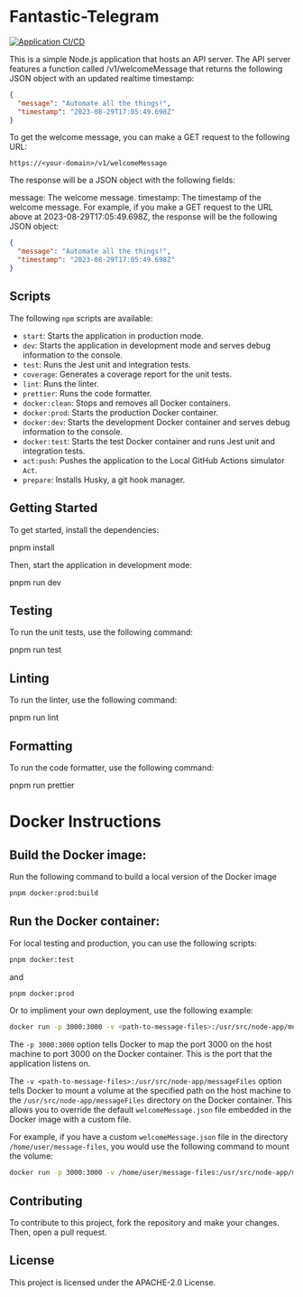 # Fantastic-Telegram

[![Application CI/CD](https://github.com/dbhagen/fantastic-telegram/actions/workflows/docker_build_push.yml/badge.svg)](https://github.com/dbhagen/fantastic-telegram/actions/workflows/docker_build_push.yml)

This is a simple Node.js application that hosts an API server. The API server features a function called /v1/welcomeMessage that returns the following JSON object with an updated realtime timestamp:

```json
{
  "message": "Automate all the things!",
  "timestamp": "2023-08-29T17:05:49.698Z"
}
```

To get the welcome message, you can make a GET request to the following URL:

`https://<your-domain>/v1/welcomeMessage`

The response will be a JSON object with the following fields:

message: The welcome message.
timestamp: The timestamp of the welcome message.
For example, if you make a GET request to the URL above at 2023-08-29T17:05:49.698Z, the response will be the following JSON object:

```json
{
  "message": "Automate all the things!",
  "timestamp": "2023-08-29T17:05:49.698Z"
}
```

## Scripts

The following `npm` scripts are available:

- `start`: Starts the application in production mode.
- `dev`: Starts the application in development mode and serves debug information to the console.
- `test`: Runs the Jest unit and integration tests.
- `coverage`: Generates a coverage report for the unit tests.
- `lint`: Runs the linter.
- `prettier`: Runs the code formatter.
- `docker:clean`: Stops and removes all Docker containers.
- `docker:prod`: Starts the production Docker container.
- `docker:dev`: Starts the development Docker container and serves debug information to the console.
- `docker:test`: Starts the test Docker container and runs Jest unit and integration tests.
- `act:push`: Pushes the application to the Local GitHub Actions simulator `Act`.
- `prepare`: Installs Husky, a git hook manager.

## Getting Started

To get started, install the dependencies:

pnpm install

Then, start the application in development mode:

pnpm run dev

## Testing

To run the unit tests, use the following command:

pnpm run test

## Linting

To run the linter, use the following command:

pnpm run lint

## Formatting

To run the code formatter, use the following command:

pnpm run prettier

# Docker Instructions

## Build the Docker image:

Run the following command to build a local version of the Docker image

```bash
pnpm docker:prod:build
```

## Run the Docker container:

For local testing and production, you can use the following scripts:

```bash
pnpm docker:test
```

and

```bash
pnpm docker:prod
```

Or to impliment your own deployment, use the following example:

```bash
docker run -p 3000:3000 -v <path-to-message-files>:/usr/src/node-app/messageFiles dbhagen/fantastic-telegram:latest
```

The `-p 3000:3000` option tells Docker to map the port 3000 on the host machine to port 3000 on the Docker container. This is the port that the application listens on.

The `-v <path-to-message-files>:/usr/src/node-app/messageFiles` option tells Docker to mount a volume at the specified path on the host machine to the `/usr/src/node-app/messageFiles` directory on the Docker container. This allows you to override the default `welcomeMessage.json` file embedded in the Docker image with a custom file.

For example, if you have a custom `welcomeMessage.json` file in the directory `/home/user/message-files`, you would use the following command to mount the volume:

```bash
docker run -p 3000:3000 -v /home/user/message-files:/usr/src/node-app/messageFiles dbhagen/fantastic-telegram:latest
```

## Contributing

To contribute to this project, fork the repository and make your changes. Then, open a pull request.

## License

This project is licensed under the APACHE-2.0 License.
